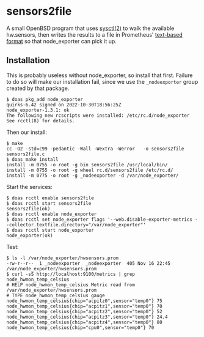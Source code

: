 # sensors2file

A small OpenBSD program that uses [sysctl(2)] to walk the available hw.sensors, then writes the
results to a file in Prometheus' [text-based format] so that node_exporter can pick it up.


## Installation

This is probably useless without node_exporter, so install that first.  Failure to do so will make
our installation fail, since we use the `_nodeexporter` group created by that package.

```
$ doas pkg_add node_exporter
quirks-6.42 signed on 2022-10-30T18:56:25Z
node_exporter-1.3.1: ok
The following new rcscripts were installed: /etc/rc.d/node_exporter
See rcctl(8) for details.
```

Then our install:

```
$ make
cc -O2 -std=c99 -pedantic -Wall -Wextra -Werror   -o sensors2file sensors2file.c
$ doas make install
install -m 0755 -o root -g bin sensors2file /usr/local/bin/
install -m 0755 -o root -g wheel rc.d/sensors2file /etc/rc.d/
install -m 0775 -o root -g _nodeexporter -d /var/node_exporter/
```

Start the services:

```
$ doas rcctl enable sensors2file
$ doas rcctl start sensors2file
sensors2file(ok)
$ doas rcctl enable node_exporter
$ doas rcctl set node_exporter flags '--web.disable-exporter-metrics --collector.textfile.directory="/var/node_exporter"'
$ doas rcctl start node_exporter
node_exporter(ok)
```

Test:

```
$ ls -l /var/node_exporter/hwsensors.prom
-rw-r--r--  1 _nodeexporter  _nodeexporter  405 Nov 16 22:45 /var/node_exporter/hwsensors.prom
$ curl -sS http://localhost:9100/metrics | grep node_hwmon_temp_celsius
# HELP node_hwmon_temp_celsius Metric read from /var/node_exporter/hwsensors.prom
# TYPE node_hwmon_temp_celsius gauge
node_hwmon_temp_celsius{chip="acpitz0",sensor="temp0"} 75
node_hwmon_temp_celsius{chip="acpitz1",sensor="temp0"} 70
node_hwmon_temp_celsius{chip="acpitz2",sensor="temp0"} 52
node_hwmon_temp_celsius{chip="acpitz3",sensor="temp0"} 24.4
node_hwmon_temp_celsius{chip="acpitz4",sensor="temp0"} 80
node_hwmon_temp_celsius{chip="cpu0",sensor="temp0"} 70
```


[sysctl(2)]: https://man.openbsd.org/sysctl.2
[text-based format]: https://prometheus.io/docs/instrumenting/exposition_formats/#text-based-format

